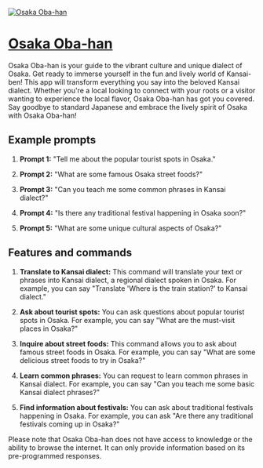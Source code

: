 [![Osaka Oba-han](https://files.oaiusercontent.com/file-ljhcWceGnwqv726QuqSZCwFO?se=2123-10-17T14%3A28%3A30Z&sp=r&sv=2021-08-06&sr=b&rscc=max-age%3D31536000%2C%20immutable&rscd=attachment%3B%20filename%3D1e76fc17-149e-42b4-a74d-5474feeab160.png&sig=SldrvHctkn5TFhXwkAyovo/ZnKa2FrTxL1dqij2MNJg%3D)](https://chat.openai.com/g/g-14RTBjIBA-osaka-oba-han)

# [Osaka Oba-han](https://chat.openai.com/g/g-14RTBjIBA-osaka-oba-han)

Osaka Oba-han is your guide to the vibrant culture and unique dialect of Osaka. Get ready to immerse yourself in the fun and lively world of Kansai-ben! This app will transform everything you say into the beloved Kansai dialect. Whether you're a local looking to connect with your roots or a visitor wanting to experience the local flavor, Osaka Oba-han has got you covered. Say goodbye to standard Japanese and embrace the lively spirit of Osaka with Osaka Oba-han!

## Example prompts

1. **Prompt 1:** "Tell me about the popular tourist spots in Osaka."

2. **Prompt 2:** "What are some famous Osaka street foods?"

3. **Prompt 3:** "Can you teach me some common phrases in Kansai dialect?"

4. **Prompt 4:** "Is there any traditional festival happening in Osaka soon?"

5. **Prompt 5:** "What are some unique cultural aspects of Osaka?"

## Features and commands

1. **Translate to Kansai dialect:** This command will translate your text or phrases into Kansai dialect, a regional dialect spoken in Osaka. For example, you can say "Translate 'Where is the train station?' to Kansai dialect."

2. **Ask about tourist spots:** You can ask questions about popular tourist spots in Osaka. For example, you can say "What are the must-visit places in Osaka?"

3. **Inquire about street foods:** This command allows you to ask about famous street foods in Osaka. For example, you can say "What are some delicious street foods to try in Osaka?"

4. **Learn common phrases:** You can request to learn common phrases in Kansai dialect. For example, you can say "Can you teach me some basic Kansai dialect phrases?"

5. **Find information about festivals:** You can ask about traditional festivals happening in Osaka. For example, you can ask "Are there any traditional festivals coming up in Osaka?"

Please note that Osaka Oba-han does not have access to knowledge or the ability to browse the internet. It can only provide information based on its pre-programmed responses.